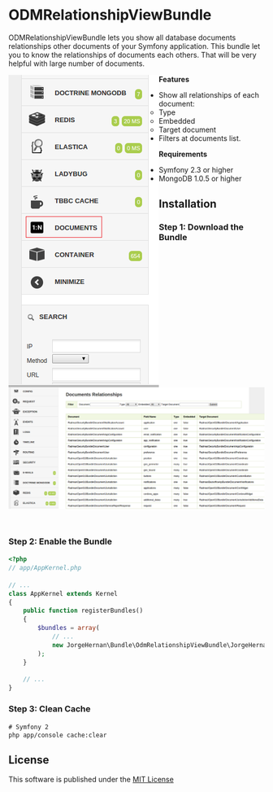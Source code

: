 # ODMRelationshipViewBundle

ODMRelationshipViewBundle lets you show all database documents relationships other documents of your Symfony application.
This bundle let you to know the relationships of documents each others. That will be very helpful with large number of documents.

<img src="https://raw.githubusercontent.com/JHernan/ODMRelationshipViewBundle/master/Resources/doc/menu.png" alt="Profiler Menu" align="left" />
<img src="https://raw.githubusercontent.com/JHernan/ODMRelationshipViewBundle/master/Resources/doc/profiler.png" alt="List Documents" align="right" />

**Features**

* Show all relationships of each document:
  * Type
  * Embedded
  * Target document
* Filters at documents list.

**Requirements**

* Symfony 2.3 or higher
* MongoDB 1.0.5 or higher

Installation
------------

### Step 1: Download the Bundle

```json
// composer.json:
{
    "repositories": [
        {
            "type": "vcs",
            "url": "https://github.com/JHernan/ODMRelationshipViewBundle.git"
        }
    ],

    // ...

    "require": {
        // ...
        "jorgehernan/odmrelationshipview-bundle": "dev-master"
    }
},
```

### Step 2: Enable the Bundle

```php
<?php
// app/AppKernel.php

// ...
class AppKernel extends Kernel
{
    public function registerBundles()
    {
        $bundles = array(
            // ...
            new JorgeHernan\Bundle\OdmRelationshipViewBundle\JorgeHernanOdmRelationshipViewBundle(),
        );
    }

    // ...
}
```

### Step 3: Clean Cache

```cli
# Symfony 2
php app/console cache:clear
```

License
-------

This software is published under the [MIT License](LICENSE.md)